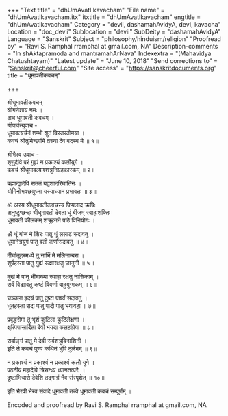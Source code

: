+++
"Text title" = "dhUmAvatI kavacham"
"File name" = "dhUmAvatIkavacham.itx"
itxtitle = "dhUmAvatIkavacham"
engtitle = "dhUmAvatIkavacham"
Category = "devii, dashamahAvidyA, devI, kavacha"
Location = "doc_devii"
Sublocation = "devii"
SubDeity = "dashamahAvidyA"
Language = "Sanskrit"
Subject = "philosophy/hinduism/religion"
"Proofread by" = "Ravi S. Ramphal rramphal at gmail.com, NA"
Description-comments = "In shAktapramoda and mantramahArNava"
Indexextra = "(Mahavidya Chatushtayam)"
"Latest update" = "June 10, 2018"
"Send corrections to" = "Sanskrit@cheerful.com"
"Site access" = "https://sanskritdocuments.org"
title = "धूमावतीकवचम्"

+++
  
 श्रीधूमावतीकवचम्   
श्रीगणेशाय नमः ।  
अथ धूमावती कवचम् ।  
श्रीपार्वत्युवाच -  
धूमावत्यर्चनं शम्भो श्रुतं विस्तरतोमया ।  
कवचं श्रोतुमिच्छामि तस्या देव वदस्व मे ॥ १॥  
  
श्रीभैरव उवाच -  
शृणुदेवि परं गुह्यं न प्रकाश्यं कलौयुगे ।  
कवचं श्रीधूमावत्याश्शत्रुनिग्रहकारकम् ॥ २॥  
  
ब्रह्माद्यादेवि सततं यद्वशादरिघातिनः ।  
योगिनोभवछत्रुघ्ना यस्याध्यान प्रभावतः ॥ ३॥  
  
ॐ अस्य श्रीधूमावतीकवचस्य पिप्पलाद ऋषिः  
अनुष्टुप्छन्दः श्रीधूमावती देवता धूं बीजम् स्वाहाशक्तिः  
धूमावती कीलकम् शत्रुहनने पाठे विनियोगः ।  
  
ॐ धूं बीजं मे शिरः पातु धूं ललाटं सदावतु ।  
धूमानेत्रयुगं पातु वती कर्णौसदावतु ॥ ४॥  
  
दीर्घातूदरमध्ये तु नाभिं मे मलिनाम्बरा ।  
शूर्पहस्ता पातु गुह्यं रूक्षारक्षतु जानुनी ॥ ५॥  
  
मुखं मे पातु भीमाख्या स्वाहा रक्षतु नासिकाम् ।  
सर्वं विद्यावतु कष्टं विवर्णा बाहुयुग्मकम् ॥ ६॥  
  
चञ्चला हृदयं पातु दुष्टा पार्श्वं सदावतु ।  
धूतहस्ता सदा पातु पादौ पातु भयावहा ॥ ७॥  
  
प्रवृद्धरोमा तु भृशं कुटिला कुटिलेक्षणा ।  
क्षृत्पिपासार्दिता देवी भयदा कलहप्रिया ॥ ८॥  
  
सर्वाङ्गं पातु मे देवी सर्वशत्रुविनाशिनी ।  
इति ते कवचं पुण्यं कथितं भुवि दुर्लभम् ॥ ९॥  
  
न प्रकाश्यं न प्रकाश्यं न प्रकाश्यं कलौ युगे ।  
पठनीयं महादेवि त्रिसन्ध्यं ध्यानतत्परैः ।  
दुष्टाभिचारो देवेशि तद्गात्रं नैव संस्पृशेत् ॥ १०॥  
  
इति भैरवी भैरव संवादे धूमावती तत्त्वे धूमावती कवचं सम्पूर्णम् ।  
  
Encoded and proofread by Ravi S. Ramphal rramphal at gmail.com, NA  
  
